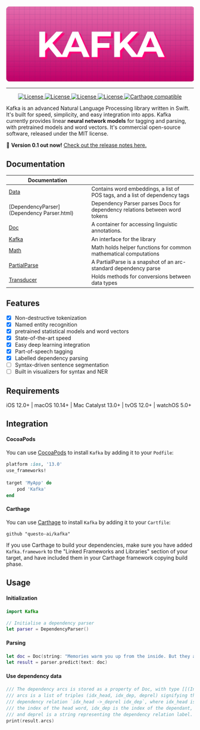 <div align="center">
    <br>
    <img src="https://github.com/questo-ai/kafka/raw/master/docs/Header.jpg" width="600"/>
    <hr/>
</div>
<p align="center">
    <a href="#">
        <img alt="License" src="https://github.com/questo-ai/kafka/workflows/CI/badge.svg">
    </a>
    <a href=#"">
        <img alt="License" src="https://img.shields.io/badge/platform-iOS-violet.svg">
    </a>
    <a href="#">
        <img alt="License" src="https://img.shields.io/badge/language-swift-orange.svg">
    </a>
    <a href="https://github.com/questo-ai/kafka/blob/master/LICENSE">
        <img alt="License" src="https://img.shields.io/badge/License-MIT-blue.svg">
    </a>
    <a href="https://github.com/Carthage/Carthage">
        <img alt="Carthage compatible" src="https://img.shields.io/badge/Carthage-compatible-4BC51D.svg?style=flat">
    </a> 
</p>

Kafka is an advanced Natural Language Processing library written in Swift. It's built for speed, simplicity, and easy integration into apps. Kafka currently provides linear **neural network models** for tagging and parsing, with pretrained models and word vectors. It's commercial open-source software, released under the MIT license.

💫 **Version 0.1 out now!**
[Check out the release notes here.](https://github.com/questo-ai/kafka/releases)

## Documentation

| Documentation      |                                                                |
| ------------------ | -------------------------------------------------------------- |
| [Data]             | Contains word embeddings, a list of POS tags, and a list of dependency tags
| [DependencyParser](Dependency Parser.html) | Dependency Parser parses Docs for dependency relations between word tokens
| [Doc]              | A container for accessing linguistic annotations.
| [Kafka]            | An interface for the library
| [Math]             | Math holds helper functions for common mathematical computations
| [PartialParse]     | A PartialParse is a snapshot of an arc-standard dependency parse
| [Transducer]       | Holds methods for conversions between data types

[Data]: https://github.com/questo-ai/kafka/docs/Data.md
[Doc]: https://github.com/questo-ai/kafka/docs/Doc.md
[Kafka]: https://github.com/questo-ai/kafka/docs/Kafka.md
[Math]: https://github.com/questo-ai/kafka/docs/Math.md
[PartialParse]: https://github.com/questo-ai/kafka/docs/PartialParse.md
[Transducer]: https://github.com/questo-ai/kafka/docs/Transducer.md

## Features
- [x] Non-destructive tokenization
- [x] Named entity recognition
- [x] pretrained statistical models and word vectors
- [x] State-of-the-art speed
- [x] Easy deep learning integration
- [x] Part-of-speech tagging
- [x] Labelled dependency parsing
- [ ] Syntax-driven sentence segmentation
- [ ] Built in visualizers for syntax and NER
## Requirements
iOS 12.0+ | macOS 10.14+ | Mac Catalyst 13.0+ | tvOS 12.0+ | watchOS 5.0+
## Integration
#### CocoaPods

You can use [CocoaPods](http://cocoapods.org/) to install `Kafka` by adding it to your `Podfile`:

```ruby
platform :ios, '13.0'
use_frameworks!

target 'MyApp' do
    pod 'Kafka'
end
```

#### Carthage
You can use [Carthage](https://github.com/Carthage/Carthage) to install `Kafka` by adding it to your `Cartfile`:

```
github "questo-ai/kafka"
```

If you use Carthage to build your dependencies, make sure you have added `Kafka.framework` to the "Linked Frameworks and Libraries" section of your target, and have included them in your Carthage framework copying build phase.

## Usage
#### Initialization

```swift
import Kafka
```

```swift
// Initialise a dependency parser
let parser = DependencyParser()
```

#### Parsing

```swift
let doc = Doc(string: "Memories warm you up from the inside. But they also tear you apart.") // From Haruki Murakami, Kafka on the Shore
let result = parser.predict(text: doc)
```
#### Use dependency data
```swift
/// The dependency arcs is stored as a property of Doc, with type [[(Int, Int, String)]]
/// arcs is a list of triples (idx_head, idx_dep, deprel) signifying the
/// dependency relation `idx_head ->_deprel idx_dep`, where idx_head is
/// the index of the head word, idx_dep is the index of the dependant,
/// and deprel is a string representing the dependency relation label.
print(result.arcs)
```
